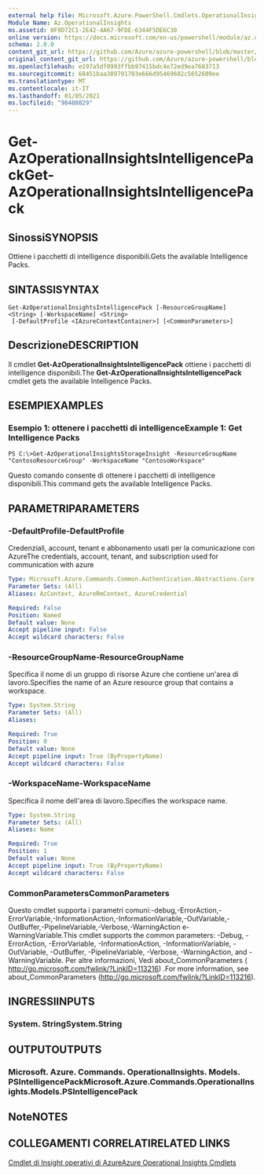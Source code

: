```yaml
---
external help file: Microsoft.Azure.PowerShell.Cmdlets.OperationalInsights.dll-Help.xml
Module Name: Az.OperationalInsights
ms.assetid: 0F9D72C1-2E42-4A67-9FDE-6344F5DE6C30
online version: https://docs.microsoft.com/en-us/powershell/module/az.operationalinsights/get-azoperationalinsightsintelligencepack
schema: 2.0.0
content_git_url: https://github.com/Azure/azure-powershell/blob/master/src/OperationalInsights/OperationalInsights/help/Get-AzOperationalInsightsIntelligencePack.md
original_content_git_url: https://github.com/Azure/azure-powershell/blob/master/src/OperationalInsights/OperationalInsights/help/Get-AzOperationalInsightsIntelligencePack.md
ms.openlocfilehash: e197a5df0993ffbb97415bdc4e72ed9ea7603713
ms.sourcegitcommit: 68451baa389791703e666d95469602c5652609ee
ms.translationtype: MT
ms.contentlocale: it-IT
ms.lasthandoff: 01/05/2021
ms.locfileid: "98488829"
---
```

# <span data-ttu-id="aa784-101">Get-AzOperationalInsightsIntelligencePack</span><span class="sxs-lookup"><span data-stu-id="aa784-101">Get-AzOperationalInsightsIntelligencePack</span></span>

## <span data-ttu-id="aa784-102">Sinossi</span><span class="sxs-lookup"><span data-stu-id="aa784-102">SYNOPSIS</span></span>
<span data-ttu-id="aa784-103">Ottiene i pacchetti di intelligence disponibili.</span><span class="sxs-lookup"><span data-stu-id="aa784-103">Gets the available Intelligence Packs.</span></span>

## <span data-ttu-id="aa784-104">SINTASSI</span><span class="sxs-lookup"><span data-stu-id="aa784-104">SYNTAX</span></span>

```
Get-AzOperationalInsightsIntelligencePack [-ResourceGroupName] <String> [-WorkspaceName] <String>
 [-DefaultProfile <IAzureContextContainer>] [<CommonParameters>]
```

## <span data-ttu-id="aa784-105">Descrizione</span><span class="sxs-lookup"><span data-stu-id="aa784-105">DESCRIPTION</span></span>
<span data-ttu-id="aa784-106">Il cmdlet **Get-AzOperationalInsightsIntelligencePack** ottiene i pacchetti di intelligence disponibili.</span><span class="sxs-lookup"><span data-stu-id="aa784-106">The **Get-AzOperationalInsightsIntelligencePack** cmdlet gets the available Intelligence Packs.</span></span>

## <span data-ttu-id="aa784-107">ESEMPI</span><span class="sxs-lookup"><span data-stu-id="aa784-107">EXAMPLES</span></span>

### <span data-ttu-id="aa784-108">Esempio 1: ottenere i pacchetti di intelligence</span><span class="sxs-lookup"><span data-stu-id="aa784-108">Example 1: Get Intelligence Packs</span></span>
```
PS C:\>Get-AzOperationalInsightsStorageInsight -ResourceGroupName "ContosoResourceGroup" -WorkspaceName "ContosoWorkspace"
```

<span data-ttu-id="aa784-109">Questo comando consente di ottenere i pacchetti di intelligence disponibili.</span><span class="sxs-lookup"><span data-stu-id="aa784-109">This command gets the available Intelligence Packs.</span></span>

## <span data-ttu-id="aa784-110">PARAMETRI</span><span class="sxs-lookup"><span data-stu-id="aa784-110">PARAMETERS</span></span>

### <span data-ttu-id="aa784-111">-DefaultProfile</span><span class="sxs-lookup"><span data-stu-id="aa784-111">-DefaultProfile</span></span>
<span data-ttu-id="aa784-112">Credenziali, account, tenant e abbonamento usati per la comunicazione con Azure</span><span class="sxs-lookup"><span data-stu-id="aa784-112">The credentials, account, tenant, and subscription used for communication with azure</span></span>

```yaml
Type: Microsoft.Azure.Commands.Common.Authentication.Abstractions.Core.IAzureContextContainer
Parameter Sets: (All)
Aliases: AzContext, AzureRmContext, AzureCredential

Required: False
Position: Named
Default value: None
Accept pipeline input: False
Accept wildcard characters: False
```

### <span data-ttu-id="aa784-113">-ResourceGroupName</span><span class="sxs-lookup"><span data-stu-id="aa784-113">-ResourceGroupName</span></span>
<span data-ttu-id="aa784-114">Specifica il nome di un gruppo di risorse Azure che contiene un'area di lavoro.</span><span class="sxs-lookup"><span data-stu-id="aa784-114">Specifies the name of an Azure resource group that contains a workspace.</span></span>

```yaml
Type: System.String
Parameter Sets: (All)
Aliases:

Required: True
Position: 0
Default value: None
Accept pipeline input: True (ByPropertyName)
Accept wildcard characters: False
```

### <span data-ttu-id="aa784-115">-WorkspaceName</span><span class="sxs-lookup"><span data-stu-id="aa784-115">-WorkspaceName</span></span>
<span data-ttu-id="aa784-116">Specifica il nome dell'area di lavoro.</span><span class="sxs-lookup"><span data-stu-id="aa784-116">Specifies the workspace name.</span></span>

```yaml
Type: System.String
Parameter Sets: (All)
Aliases: Name

Required: True
Position: 1
Default value: None
Accept pipeline input: True (ByPropertyName)
Accept wildcard characters: False
```

### <span data-ttu-id="aa784-117">CommonParameters</span><span class="sxs-lookup"><span data-stu-id="aa784-117">CommonParameters</span></span>
<span data-ttu-id="aa784-118">Questo cmdlet supporta i parametri comuni:-debug,-ErrorAction,-ErrorVariable,-InformationAction,-InformationVariable,-OutVariable,-OutBuffer,-PipelineVariable,-Verbose,-WarningAction e-WarningVariable.</span><span class="sxs-lookup"><span data-stu-id="aa784-118">This cmdlet supports the common parameters: -Debug, -ErrorAction, -ErrorVariable, -InformationAction, -InformationVariable, -OutVariable, -OutBuffer, -PipelineVariable, -Verbose, -WarningAction, and -WarningVariable.</span></span> <span data-ttu-id="aa784-119">Per altre informazioni, Vedi about_CommonParameters ( http://go.microsoft.com/fwlink/?LinkID=113216) .</span><span class="sxs-lookup"><span data-stu-id="aa784-119">For more information, see about_CommonParameters (http://go.microsoft.com/fwlink/?LinkID=113216).</span></span>

## <span data-ttu-id="aa784-120">INGRESSI</span><span class="sxs-lookup"><span data-stu-id="aa784-120">INPUTS</span></span>

### <span data-ttu-id="aa784-121">System. String</span><span class="sxs-lookup"><span data-stu-id="aa784-121">System.String</span></span>

## <span data-ttu-id="aa784-122">OUTPUT</span><span class="sxs-lookup"><span data-stu-id="aa784-122">OUTPUTS</span></span>

### <span data-ttu-id="aa784-123">Microsoft. Azure. Commands. OperationalInsights. Models. PSIntelligencePack</span><span class="sxs-lookup"><span data-stu-id="aa784-123">Microsoft.Azure.Commands.OperationalInsights.Models.PSIntelligencePack</span></span>

## <span data-ttu-id="aa784-124">Note</span><span class="sxs-lookup"><span data-stu-id="aa784-124">NOTES</span></span>

## <span data-ttu-id="aa784-125">COLLEGAMENTI CORRELATI</span><span class="sxs-lookup"><span data-stu-id="aa784-125">RELATED LINKS</span></span>

[<span data-ttu-id="aa784-126">Cmdlet di Insight operativi di Azure</span><span class="sxs-lookup"><span data-stu-id="aa784-126">Azure Operational Insights Cmdlets</span></span>](./Az.OperationalInsights.md)


